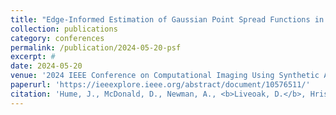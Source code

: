 ```yaml
---
title: "Edge-Informed Estimation of Gaussian Point Spread Functions in Convolutional Blurring Models"
collection: publications
category: conferences
permalink: /publication/2024-05-20-psf
excerpt: #
date: 2024-05-20
venue: '2024 IEEE Conference on Computational Imaging Using Synthetic Apertures (CISA)'
paperurl: 'https://ieeexplore.ieee.org/abstract/document/10576511/'
citation: 'Hume, J., McDonald, D., Newman, A., <b>Liveoak, D.</b>, Hristova, Y., & Viswanathan, A. (2024, May). Edge-Informed Estimation of Gaussian Point Spread Functions in Convolutional Blurring Models. In 2024 <i>IEEE Conference on Computational Imaging Using Synthetic Apertures (CISA)</i> (pp. 1-5). IEEE.'
---
```

